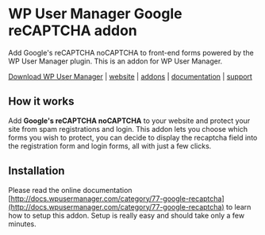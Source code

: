 # WP User Manager Google reCAPTCHA addon

Add Google's reCAPTCHA noCAPTCHA to front-end forms powered by the WP User Manager plugin. This is an addon for WP User Manager.

[Download WP User Manager](https://wordpress.org/plugins/wp-user-manager/) | [website](https://wpusermanager.com) | [addons](https://wpusermanager.com/addons) | [documentation](http://docs.wpusermanager.com/) | [support](https://wpusermanager.com/support/)

## How it works

Add **Google's reCAPTCHA noCAPTCHA** to your website and protect your site from spam registrations and login. This addon lets you choose which forms you wish to protect, you can decide to display the recaptcha field into the registration form and login forms, all with just a few clicks.

## Installation
Please read the online documentation [http://docs.wpusermanager.com/category/77-google-recaptcha](http://docs.wpusermanager.com/category/77-google-recaptcha) to learn how to setup this addon. Setup is really easy and should take only a few minutes.